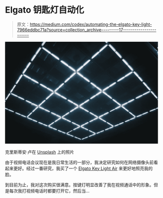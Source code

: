 # Elgato 钥匙灯自动化

> 原文：<https://medium.com/codex/automating-the-elgato-key-light-7966eddbc71a?source=collection_archive---------17----------------------->

![](img/ab3448af124a18091391aba9a72e6373.png)

克里斯蒂安·卢在 [Unsplash](https://unsplash.com/) 上的照片

由于视频电话会议现在是我日常生活的一部分，我决定研究如何在网络摄像头前看起来更好。经过一番研究，我买了一个 [Elgato Key Light Air](https://www.elgato.com/en/key-light-air) 来更好地照亮我的脸。

到目前为止，我对这次购买很满意。按键灯明显改善了我在视频通话中的形象。但是每次我打视频电话时都要打开它，然后当…